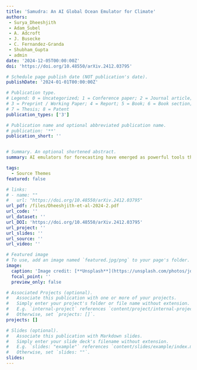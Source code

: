 ```yaml
---
title: 'Samudra: An AI Global Ocean Emulator for Climate'
authors:
 - Surya_Dheeshjith
 - Adam_Subel
 - A. Adcroft
 - J. Busecke
 - C. Fernandez-Granda
 - Shubham_Gupta
 - admin
date: '2024-12-05T00:00:00Z'
doi: 'https://doi.org/10.48550/arXiv.2412.03795'

# Schedule page publish date (NOT publication's date).
publishDate: '2024-01-01T00:00:00Z'

# Publication type.
# Legend: 0 = Uncategorized; 1 = Conference paper; 2 = Journal article;
# 3 = Preprint / Working Paper; 4 = Report; 5 = Book; 6 = Book section;
# 7 = Thesis; 8 = Patent
publication_types: ['3']

# Publication name and optional abbreviated publication name.
# publication: '**'
publication_short: ''


# Summary. An optional shortened abstract.
summary: AI emulators for forecasting have emerged as powerful tools that can outperform conventional numerical predictions. The next frontier is to build emulators for long climate simulations with skill across a range of spatiotemporal scales, a particularly important goal for the ocean. Our work builds a skillful global emulator of the ocean component of a state-of-the-art climate model. We emulate key ocean variables, sea surface height, horizontal velocities, temperature, and salinity, across their full depth. We use a modified ConvNeXt UNet architecture trained on multidepth levels of ocean data. We show that the ocean emulator - Samudra - which exhibits no drift relative to the truth, can reproduce the depth structure of ocean variables and their interannual variability. Samudra is stable for centuries and 150 times faster than the original ocean model. Samudra struggles to capture the correct magnitude of the forcing trends and simultaneously remains stable, requiring further work.

tags:
  - Source Themes
featured: false

# links:
# - name: ""
#   url: "https://doi.org/10.48550/arXiv.2412.03795"
url_pdf: /files/Dheeshjith-et-al-2024-2.pdf
url_code: ''
url_dataset: ''
url_DOI: 'https://doi.org/10.48550/arXiv.2412.03795'
url_project: ''
url_slides: ''
url_source: ''
url_video: ''

# Featured image
# To use, add an image named `featured.jpg/png` to your page's folder.
image:
  caption: 'Image credit: [**Unsplash**](https://unsplash.com/photos/jdD8gXaTZsc)'
  focal_point: ''
  preview_only: false

# Associated Projects (optional).
#   Associate this publication with one or more of your projects.
#   Simply enter your project's folder or file name without extension.
#   E.g. `internal-project` references `content/project/internal-project/index.md`.
#   Otherwise, set `projects: []`.
projects: []

# Slides (optional).
#   Associate this publication with Markdown slides.
#   Simply enter your slide deck's filename without extension.
#   E.g. `slides: "example"` references `content/slides/example/index.md`.
#   Otherwise, set `slides: ""`.
slides:
---
```

